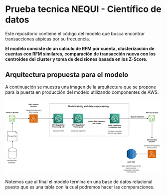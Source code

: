# Prueba tecnica NEQUI - Científico de datos

Este repositorio contiene el código del modelo que busca encontrar transacciones atípicas por su frecuencia.

**El modelo consiste de un calculo de RFM por cuenta, clusterización de cuentas con RFM similares, comparación de transacción nueva con los centroides del cluster y toma de decisiones basada en los Z-Score.**

## Arquitectura propuesta para el modelo

A continuación se muestra una imagen de la arquitectura que se propone para la puesta en producción del modelo utilizando componentes de AWS.

![Arquitectura](Arquitectura.png)

Notemos que al final el modelo termina en una base de datos relacional puesto que es una tabla con la cual podremos hacer las comparaciones.
